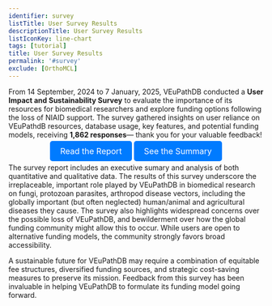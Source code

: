 ```yaml
---
identifier: survey
listTitle: User Survey Results
descriptionTitle: User Survey Results
listIconKey: line-chart
tags: [tutorial]
title: User Survey Results
permalink: '#survey'
exclude: [OrthoMCL]
---
```

<style>

p.indent {
    margin-left: 3em
}
.survey-link {
    display: block;
    text-align: center;
    margin-top: 5px;
}
.survey-link a {
    background-color: #007BFF;
    color: white;
    padding: 10px 20px;
    text-decoration: none;
    border-radius: 5px;
    font-size: 16px;
}
</style>


From 14 September, 2024 to 7 January, 2025, VEuPathDB conducted a <b>User Impact and Sustainability Survey</b> to evaluate the importance of its resources for biomedical researchers and explore funding options following the loss of NIAID support. The survey gathered insights on user reliance on VEuPathdB resources, database usage, key features, and potential funding models, receiving <b>1,862 responses</b>— thank you for your valuable feedback!

<div class="survey-link">
  <a  target="_blank" href="{{'/documents/PUBLIC_REPORT_VEuPathDB_User_Impact_Sustainability_Survey.pdf' | absolute_url}}">Read the Report</a>
  <a  target="_blank" href="{{'/documents/Survey_Summary.pdf' | absolute_url}}">See the Summary</a>
</div>

The survey report includes an executive sumary and analysis of both quantitative and qualitative data. The results of this survey underscore the irreplaceable, important role played by VEuPathDB in biomedical research on fungi, protozoan parasites, arthropod disease vectors, including the globally important (but often neglected) human/animal and agricultural diseases they cause. The survey also highlights widespread concerns over the possible loss of VEuPathDB, and bewilderment over how the global funding community might allow this to occur.  While users are open to alternative funding models, the community strongly favors broad accessibility. 

A sustainable future for VEuPathDB may require a combination of equitable fee structures, diversified funding sources, and strategic cost-saving measures to preserve its mission. Feedback from this survey has been invaluable in helping VEuPathDB to formulate its funding model going forward.


   
